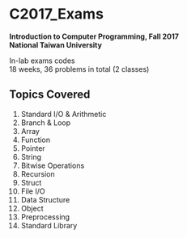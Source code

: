 # C2017_Exams
**Introduction to Computer Programming, Fall 2017**  
**National Taiwan University**  
  
In-lab exams codes   
18 weeks, 36 problems in total (2 classes) 
## Topics Covered
1. Standard I/O & Arithmetic  
2. Branch & Loop  
3. Array  
4. Function  
5. Pointer  
6. String 
7. Bitwise Operations  
8. Recursion
9. Struct
10. File I/O    
11. Data Structure  
12. Object
13. Preprocessing  
14. Standard Library
